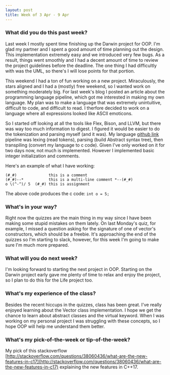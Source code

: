 ```yaml
---
layout: post
title: Week of 3 Apr - 9 Apr
---
```


### What did you do this past week?
Last week I mostly spent time finishing up the Darwin project for OOP. I'm glad my partner and I spent a good amount of time planning out the design. This implementation extremely easy and we introduced very few bugs. As a result, things went smoothly and I had a decent amount of time to review the project guidelines before the deadline. The one thing I had difficultly with was the UML, so there's I will lose points for that portion. 

This weekend I had a ton of fun working on a new project. Miraculously, the stars aligned and I had a (mostly) free weekend, so I wanted work on something moderately big. For last week's blog I posted an article about the programming language pipeline, which got me interested in making my own language. My plan was to make a language that was extremely unintuitive, difficult to code, and difficult to read. I therfore decided to work on a language where all expressions looked like ASCII emoticons. 

So I started off looking at all the tools like Flex, Bison, and LLVM, but there was way too much information to digest. I figured it would be easier to do the tokenization and parsing myself (and it was). My language [github link](https://github.com/tytrusty/emoticon-language) pipeline was lexing (read tokens), parsing (build Abstract syntax tree), then transpiling (convert my language to c code). Given I've only worked on it for two days now, not much is implemented. However I implemented basic integer initialization and comments. 

Here's an example of what I have working: 
```
(#_#)              this is a comment
(#_#)--*           this is a multi-line comment *--(#_#) 
o \(^-^)/ 5  (#_#) this is assignment
```
The above code produces the c code: `int o = 5;`

### What's in your way?
Right now the quizzes are the main thing in my way since I have been making some stupid mistakes on them lately. On last Monday's quiz, for example, I missed a question asking for the signature of one of vector's constructors, which should be a freebie. It's approaching the end of the quizzes so I'm starting to slack, however, for this week I'm going to make sure I'm much more prepared. 

### What will you do next week?
I'm looking forward to starting the next project in OOP. Starting on the Darwin project early gave me plenty of time to relax and enjoy the project, so I plan to do this for the Life project too.

### What's my experience of the class?
Besides the recent hiccups in the quizzes, class has been great. I've really enjoyed learning about the Vector class implementation. I hope we get the chance to learn about abstract classes and the virtual keyword. When I was working on my personal project I was struggling with these concepts, so I hope OOP will help me understand them better. 

### What's my pick-of-the-week or tip-of-the-week?
My pick of this stackoverflow [http://stackoverflow.com/questions/38060436/what-are-the-new-features-in-c17](http://stackoverflow.com/questions/38060436/what-are-the-new-features-in-c17) explaining the new features in C++17.
